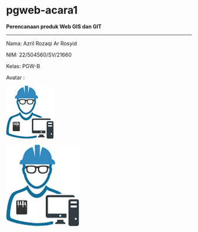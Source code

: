 # pgweb-acara1
__Perencanaan produk Web GIS dan GIT__

___

Nama: Azril Rozaqi Ar Rosyid

NIM: 22/504560/SV/21660

Kelas: PGW-B

Avatar :

![Avatar](image\icon.png) 

<img src="image\icon.png" width=200>